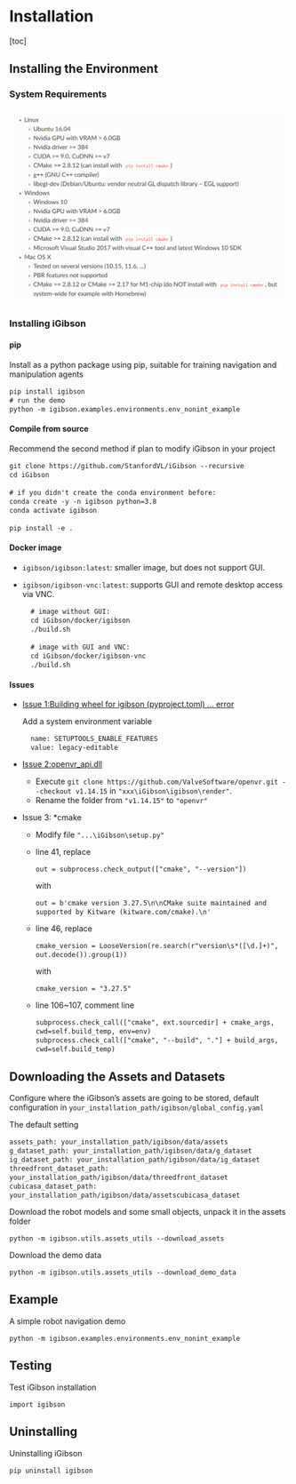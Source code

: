 # Installation

[toc]

## Installing the Environment

### System Requirements

![System Requirement](data/System%20Requirement.png)

### Installing iGibson

#### pip

Install as a python package using pip, suitable for training navigation and manipulation agents

    pip install igibson
    # run the demo
    python -m igibson.examples.environments.env_nonint_example

#### Compile from source

Recommend the second method if plan to modify iGibson in your project

    git clone https://github.com/StanfordVL/iGibson --recursive
    cd iGibson

    # if you didn't create the conda environment before:
    conda create -y -n igibson python=3.8
    conda activate igibson

    pip install -e .

#### Docker image

- `igibson/igibson:latest`: smaller image, but does not support GUI.
- `igibson/igibson-vnc:latest`: supports GUI and remote desktop access via VNC.

        # image without GUI:
        cd iGibson/docker/igibson
        ./build.sh

        # image with GUI and VNC:
        cd iGibson/docker/igibson-vnc
        ./build.sh

#### Issues

- [Issue 1:Building wheel for igibson (pyproject.toml) ... error](https://github.com/StanfordVL/iGibson/issues/245)

    Add a system environment variable

        name: SETUPTOOLS_ENABLE_FEATURES
        value: legacy-editable

- [Issue 2:openvr_api.dll](https://github.com/ValveSoftware/openvr/tree/master)

  - Execute `git clone https://github.com/ValveSoftware/openvr.git --checkout v1.14.15` in `"xxx\iGibson\igibson\render"`.
  - Rename the folder from `"v1.14.15"` to `"openvr"`

- Issue 3: *cmake
  - Modify file `"...\iGibson\setup.py"`
  - line 41, replace

        out = subprocess.check_output(["cmake", "--version"])

    with

        out = b'cmake version 3.27.5\n\nCMake suite maintained and supported by Kitware (kitware.com/cmake).\n'

  - line 46, replace

        cmake_version = LooseVersion(re.search(r"version\s*([\d.]+)", out.decode()).group(1))

    with

        cmake_version = "3.27.5"

  - line 106~107, comment line

        subprocess.check_call(["cmake", ext.sourcedir] + cmake_args, cwd=self.build_temp, env=env)
        subprocess.check_call(["cmake", "--build", "."] + build_args, cwd=self.build_temp)

## Downloading the Assets and Datasets

Configure where the iGibson’s assets are going to be stored, default configuration in `your_installation_path/igibson/global_config.yaml`

The default setting

    assets_path: your_installation_path/igibson/data/assets
    g_dataset_path: your_installation_path/igibson/data/g_dataset
    ig_dataset_path: your_installation_path/igibson/data/ig_dataset
    threedfront_dataset_path: your_installation_path/igibson/data/threedfront_dataset
    cubicasa_dataset_path: your_installation_path/igibson/data/assetscubicasa_dataset

Download the robot models and some small objects, unpack it in the assets folder

    python -m igibson.utils.assets_utils --download_assets

Download the demo data

    python -m igibson.utils.assets_utils --download_demo_data

## Example

A simple robot navigation demo

    python -m igibson.examples.environments.env_nonint_example

## Testing

Test iGibson installation

    import igibson

## Uninstalling

Uninstalling iGibson

    pip uninstall igibson
